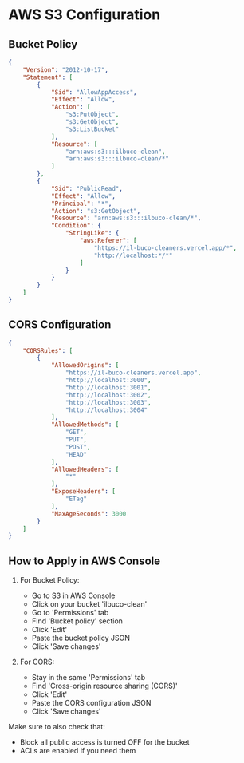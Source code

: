 # AWS S3 Configuration

## Bucket Policy

```json
{
    "Version": "2012-10-17",
    "Statement": [
        {
            "Sid": "AllowAppAccess",
            "Effect": "Allow",
            "Action": [
                "s3:PutObject",
                "s3:GetObject",
                "s3:ListBucket"
            ],
            "Resource": [
                "arn:aws:s3:::ilbuco-clean",
                "arn:aws:s3:::ilbuco-clean/*"
            ]
        },
        {
            "Sid": "PublicRead",
            "Effect": "Allow",
            "Principal": "*",
            "Action": "s3:GetObject",
            "Resource": "arn:aws:s3:::ilbuco-clean/*",
            "Condition": {
                "StringLike": {
                    "aws:Referer": [
                        "https://il-buco-cleaners.vercel.app/*",
                        "http://localhost:*/*"
                    ]
                }
            }
        }
    ]
}
```

## CORS Configuration

```json
{
    "CORSRules": [
        {
            "AllowedOrigins": [
                "https://il-buco-cleaners.vercel.app",
                "http://localhost:3000",
                "http://localhost:3001",
                "http://localhost:3002",
                "http://localhost:3003",
                "http://localhost:3004"
            ],
            "AllowedMethods": [
                "GET",
                "PUT",
                "POST",
                "HEAD"
            ],
            "AllowedHeaders": [
                "*"
            ],
            "ExposeHeaders": [
                "ETag"
            ],
            "MaxAgeSeconds": 3000
        }
    ]
}
```

## How to Apply in AWS Console

1. For Bucket Policy:
   - Go to S3 in AWS Console
   - Click on your bucket 'ilbuco-clean'
   - Go to 'Permissions' tab
   - Find 'Bucket policy' section
   - Click 'Edit'
   - Paste the bucket policy JSON
   - Click 'Save changes'

2. For CORS:
   - Stay in the same 'Permissions' tab
   - Find 'Cross-origin resource sharing (CORS)'
   - Click 'Edit'
   - Paste the CORS configuration JSON
   - Click 'Save changes'

Make sure to also check that:
- Block all public access is turned OFF for the bucket
- ACLs are enabled if you need them

